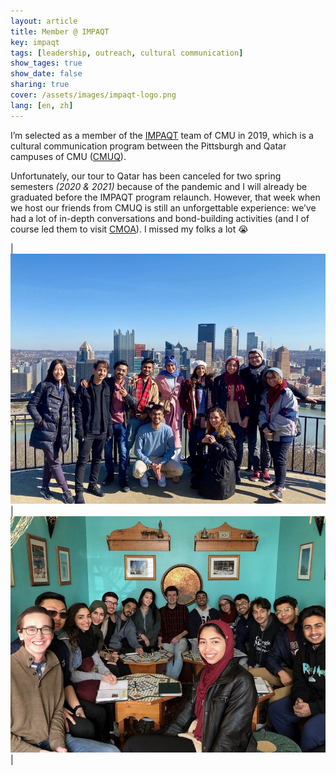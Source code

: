 ```yaml
---
layout: article
title: Member @ IMPAQT
key: impaqt
tags: [leadership, outreach, cultural communication]
show_tages: true
show_date: false
sharing: true
cover: /assets/images/impaqt-logo.png
lang: [en, zh]
---
```


I’m selected as a member of the [IMPAQT] team of CMU in 2019, which is a cultural communication program between the Pittsburgh and Qatar campuses of CMU ([CMUQ]). 

<!--more-->

Unfortunately, our tour to Qatar has been canceled for two spring semesters *(2020 & 2021)* because of the pandemic and I will already be graduated before the IMPAQT program relaunch. However, that week when we host our friends from CMUQ is still an unforgettable experience: we’ve had a lot of in-depth conversations and bond-building activities (and I of course led them to visit [CMOA]). I missed my folks a lot :sob:

|![](/assets/images/impaqt-group1.jpg)|![](/assets/images/impaqt-group2.jpg)|


[CMUQ]: https://www.qatar.cmu.edu/
[IMPAQT]: https://www.cmu.edu/student-affairs/dean/impaqt/index.html
[CMOA]: 2-cmoa.html